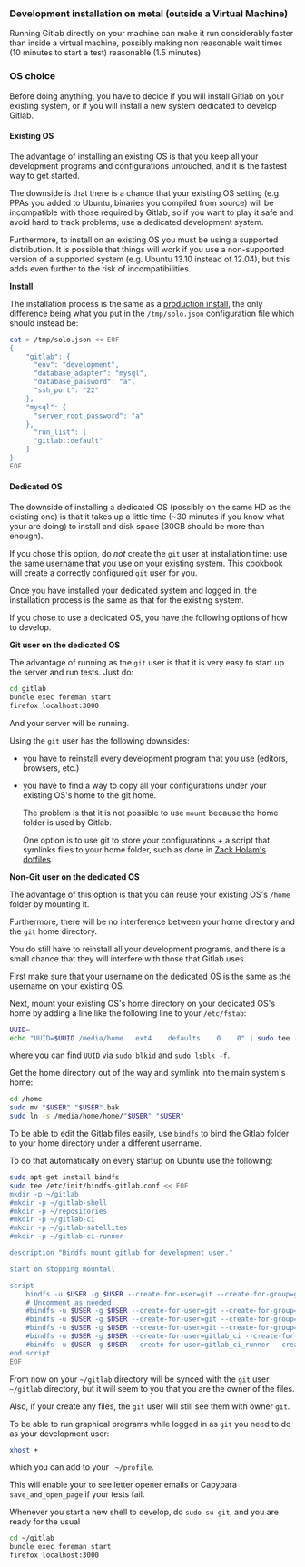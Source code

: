 ### Development installation on metal (outside a Virtual Machine)

Running Gitlab directly on your machine can make it run considerably faster than inside a virtual machine, possibly making non reasonable wait times (10 minutes to start a test) reasonable (1.5 minutes).

### OS choice

Before doing anything, you have to decide if you will install Gitlab on your existing system, or if you will install a new system dedicated to develop Gitlab.

#### Existing OS

The advantage of installing an existing OS is that you keep all your development programs and configurations untouched, and it is the fastest way to get started.

The downside is that there is a chance that your existing OS setting (e.g. PPAs you added to Ubuntu, binaries you compiled from source) will be incompatible with those required by Gitlab, so if you want to play it safe and avoid hard to track problems, use a dedicated development system.

Furthermore, to install on an existing OS you must be using a supported distribution. It is possible that things will work if you use a non-supported version of a supported system (e.g. Ubuntu 13.10 instead of 12.04), but this adds even further to the risk of incompatibilities.

**Install**

The installation process is the same as a [production install](production.md), the only difference being what you put in the `/tmp/solo.json` configuration file which should instead be:

```bash
cat > /tmp/solo.json << EOF
{
    "gitlab": {
      "env": "development",
      "database_adapter": "mysql",
      "database_password": "a",
      "ssh_port": "22"
    },
    "mysql": {
      "server_root_password": "a"
    },
      "run_list": [
      "gitlab::default"
    ]
}
EOF
```

#### Dedicated OS

The downside of installing a dedicated OS (possibly on the same HD as the existing one) is that it takes up a little time (~30 minutes if you know what your are doing) to install and disk space (30GB should be more than enough).

If you chose this option, do *not* create the `git` user at installation time: use the same username that you use on your existing system. This cookbook will create a correctly configured `git` user for you.

Once you have installed your dedicated system and logged in, the installation process is the same as that for the existing system.

If you chose to use a dedicated OS, you have the following options of how to develop.

**Git user on the dedicated OS**

The advantage of running as the `git` user is that it is very easy to start up the server and run tests. Just do:

```bash
cd gitlab
bundle exec foreman start
firefox localhost:3000
```

And your server will be running.

Using the `git` user has the following downsides:

- you have to reinstall every development program that you use (editors, browsers, etc.)

- you have to find a way to copy all your configurations under your existing OS's home to the git home.

    The problem is that it is not possible to use `mount` because the home folder is used by Gitlab.

    One option is to use git to store your configurations + a script that symlinks files to your home folder,
    such as done in [Zack Holam's dotfiles](https://github.com/dosire/dotfiles).

**Non-Git user on the dedicated OS**

The advantage of this option is that you can reuse your existing OS's `/home` folder by mounting it.

Furthermore, there will be no interference between your home directory and the `git` home directory.

You do still have to reinstall all your development programs, and there is a small chance that they will interfere with those that Gitlab uses.

First make sure that your username on the dedicated OS is the same as the username on your existing OS.

Next, mount your existing OS's home directory on your dedicated OS's home by adding a line like the following line to your `/etc/fstab`:

```bash
UUID=
echo "UUID=$UUID /media/home   ext4    defaults    0    0" | sudo tee -a /etc/fstab
```

where you can find `UUID` via `sudo blkid` and `sudo lsblk -f`.

Get the home directory out of the way and symlink into the main system's home:

```bash
cd /home
sudo mv "$USER" "$USER".bak
sudo ln -s /media/home/home/"$USER" "$USER"
```

To be able to edit the Gitlab files easily, use `bindfs` to bind the Gitlab folder to your home directory under a different username.

To do that automatically on every startup on Ubuntu use the following:

```bash
sudo apt-get install bindfs
sudo tee /etc/init/bindfs-gitlab.conf << EOF
mkdir -p ~/gitlab
#mkdir -p ~/gitlab-shell
#mkdir -p ~/repositories
#mkdir -p ~/gitlab-ci
#mkdir -p ~/gitlab-satellites
#mkdir -p ~/gitlab-ci-runner

description	"Bindfs mount gitlab for development user."

start on stopping mountall

script
    bindfs -u $USER -g $USER --create-for-user=git --create-for-group=git /home/git/gitlab /home/$USER/gitlab
    # Uncomment as needed:
    #bindfs -u $USER -g $USER --create-for-user=git --create-for-group=git /home/git/gitlab-satellites /home/$USER/gitlab-satellites
    #bindfs -u $USER -g $USER --create-for-user=git --create-for-group=git /home/git/repositories /home/$USER/repositories
    #bindfs -u $USER -g $USER --create-for-user=git --create-for-group=git /home/git/gitlab-shell /home/$USER/gitlab-shell
    #bindfs -u $USER -g $USER --create-for-user=gitlab_ci --create-for-group=gitlab_ci /home/gitlab_ci/gitlab-ci /home/$USER/gitlab-ci
    #bindfs -u $USER -g $USER --create-for-user=gitlab_ci_runner --create-for-group=gitlab_ci_runner /home/gitlab_ci_runner/gitlab-ci-runner /home/$USER/gitlab-ci-runner
end script
EOF
```

From now on your `~/gitlab` directory will be synced with the `git` user `~/gitlab` directory, but it will seem to you that you are the owner of the files.

Also, if your create any files, the `git` user will still see them with owner `git`.

To be able to run graphical programs while logged in as `git` you need to do as your development user:

```bash
xhost +
```

which you can add to your `.~/profile`.

This will enable your to see letter opener emails or Capybara `save_and_open_page` if your tests fail.

Whenever you start a new shell to develop, do `sudo su git`, and you are ready for the usual

```bash
cd ~/gitlab
bundle exec foreman start
firefox localhost:3000
```

